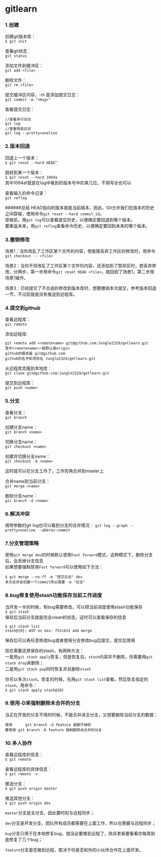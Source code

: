 # gitlearn

### 1.创建
创建git版本库：  
`$ git init`

查看git状态：  
`git status`

添加文件到缓冲区：  
`git add <file>`

删除文件：  
`git rm <file>`

提交缓冲区内容，-m <msg> 是添加提交日志：  
`git commit -m "<msg>"`

查看提交日志：  
```
//查看多行日志
git log
//查看简易日志
git log --pretty=oneline
```

### 2.版本回退
回退上一个版本：  
`$ git reset --hard HEAD^`

跳转到某一个版本：  
`$ git reset --hard 1094a`  
其中1094af就是在log中看到的版本号中的某几位，不用写全也可以

查看输入的命令记录：  
`git reflog`

######总结
HEAD指向的版本就是当前版本，因此，Git允许我们在版本的历史之间穿梭，使用命令`git reset --hard commit_id`。  
穿梭前，用`git log`可以查看提交历史，以便确定要回退到哪个版本。  
要重返未来，用`git reflog`查看命令历史，以便确定要回到未来的哪个版本。

### 3.撤销修改
场景1：当你改乱了工作区某个文件的内容，想直接丢弃工作区的修改时，用命令`git checkout -- <file>`

场景2：当你不但改乱了工作区某个文件的内容，还添加到了暂存区时，想丢弃修改，分两步，第一步用命令`git reset HEAD <file>`，就回到了场景1，第二步按场景1操作。

场景3：已经提交了不合适的修改到版本库时，想要撤销本次提交，参考版本回退一节，不过前提是没有推送到远程库。

### 4.提交到github
查看远程库：  
`git remote`

添加远程库:
```
git remote add <remotename> git@github.com:Jungle2329/getlearn.git
其中<remotename>一般默认是origin
github的服务器 git@github.com
github的名字和项目名 Jungle2329/getlearn.git
```
 
从远程库克隆到本地库：  
`git clone git@github.com:Jungle2329/getlearn.git`

提交到远程库：  
`git push <name>`

### 5.分支
查看分支：  
`git branch`

创建分支name：  
`git branch <name>`

切换分支name：  
`git checkout <name>`

创建并切换分支name：  
`git checkout -b <name>`

这时就可以在分支工作了，工作完再合并到master上

合并name到当前分支：  
`git merge <name>`

删除分支name：  
`git branch -d <name>`

### 6.解决冲突
用带参数的git log也可以看到分支的合并情况：
`git log --graph --pretty=oneline --abbrev-commit`

### 7.分支管理策略
使用`git merge dev`的时候默认使用`Fast forword`模式，这种模式下，删除分支后，会丢掉分支信息  
如果想要强制禁用`Fast forword`可以使用如下方法：  
```
$ git merge --no-ff -m "提交日志" dev
本次合并会创建一个commit所以需要 -m "日志"
```

### 8.bug修复使用stash功能保存当前工作进度
当开发一半的时候，有bug需要修改，可以把当前进度使用stash功能保存  
`$ git stash`  
保存后当前分支就是完全clean的状态，这时可以查看保存的信息
```
$ git stash list
stash@{0}: WIP on dev: f52c633 add merge
```
保存后可以再任意修改bug或者使用分支修改bug后提交，提交后使用

现在需要还原保存的stash，有两种方法：  
一是用`git stash apply`恢复，但是恢复后，`stash`内容并不删除，你需要用`git stash drop`来删除；  
二是用`git stash pop`同时恢复并且删除`stash`

你可以多次`stash`，恢复的时候，先用`git stash list`查看，然后恢复指定的`stash`，用命令：  
`$ git stash apply stash@{0}`

### 9.使用-D来强制删除未合并的分支
当正在开发的分支不用的时候，不能合并进主分支，又想要删除当前分支的数据：  
```
使用		git branch -d feature 是删不掉的
要使用	git branch -D feature 强制删除未合并的分支
```

### 10.多人协作
查看远程库的信息：  
`$ git remote`

查看远程库的具体信息：  
`$ git remote -v`

推送分支：  
`$ git push origin master`

推送其他分支：  
`$ git push origin dev`

`master`分支是主分支，因此要时刻与远程同步；

`dev`分支是开发分支，团队所有成员都需要在上面工作，所以也需要与远程同步；

`bug`分支只用于在本地修复bug，就没必要推到远程了，除非老板要看看你每周到底修复了几个bug；

`feature`分支是否推到远程，取决于你是否和你的小伙伴合作在上面开发。